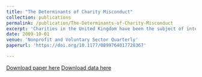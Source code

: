```yaml
---
title: "The Determinants of Charity Misconduct"
collection: publications
permalink: /publication/The-Determinants-of-Charity-Misconduct
excerpt: 'Charities in the United Kingdom have been the subject of intense media, political, and public scrutiny in recent times; however, our understanding of the nature, extent, and determinants of charity misconduct is weak. Drawing upon a novel administrative dataset of 25,611 charities for the period 2006-2014 in Scotland, we develop models to predict two dimensions of charity misconduct: regulatory investigation and subsequent action. There have been 2,109 regulatory investigations of 1,566 Scottish charities over the study period, of which 31% resulted in regulatory action being taken. Complaints from members of the public are most likely to trigger an investigation, whereas the most common concerns relate to general governance and misappropriation of assets. Our multivariate analysis reveals a disconnect between the types of charities that are suspected of misconduct and those that are subject to subsequent regulatory action.'
date: 2009-10-01
venue: 'Nonprofit and Voluntary Sector Quarterly'
paperurl: 'https://doi.org/10.1177/0899764017728367'

---
```


[Download paper here](https://doi.org/10.1177/0899764017728367)
[Download data here](https://datastorre.stir.ac.uk/handle/11667/94)
